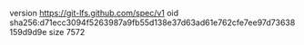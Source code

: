 version https://git-lfs.github.com/spec/v1
oid sha256:d71ecc3094f5263987a9fb55d138e37d63ad61e762cfe7ee97d73638159d9d9e
size 7572
